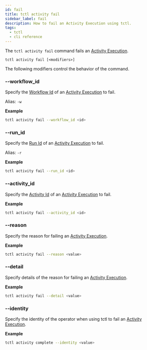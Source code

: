 ```yaml
---
id: fail
title: tctl activity fail
sidebar_label: fail
description: How to fail an Activity Execution using tctl.
tags:
  - tctl
  - cli reference
---
```


The `tctl activity fail` command fails an [Activity Execution](/concepts/what-is-an-activity-execution).

`tctl activity fail [<modifiers>]`

The following modifiers control the behavior of the command.

### --workflow_id

Specify the [Workflow Id](/concepts/what-is-a-workflow-id) of an [Activity Execution](/concepts/what-is-an-activity-execution) to fail.

Alias: `-w`

**Example**

```bash
tctl activity fail --workflow_id <id>
```

### --run_id

Specify the [Run Id](/concepts/what-is-a-run-id) of an [Activity Execution](/concepts/what-is-an-activity-execution) to fail.

Alias: `-r`

**Example**

```bash
tctl activity fail --run_id <id>
```

### --activity_id

Specify the [Activity Id](/concepts/what-is-an-activity-id) of an [Activity Execution](/concepts/what-is-an-activity-execution) to fail.

**Example**

```bash
tctl activity fail --activity_id <id>
```

### --reason

Specify the reason for failing an [Activity Execution](/concepts/what-is-an-activity-execution).

**Example**

```bash
tctl activity fail --reason <value>
```

### --detail

Specify details of the reason for failing an [Activity Execution](/concepts/what-is-an-activity-execution).

**Example**

```bash
tctl activity fail --detail <value>
```

### --identity

Specify the identity of the operator when using tctl to fail an [Activity Execution](/concepts/what-is-an-activity-execution).

**Example**

```bash
tctl activity complete --identity <value>
```
